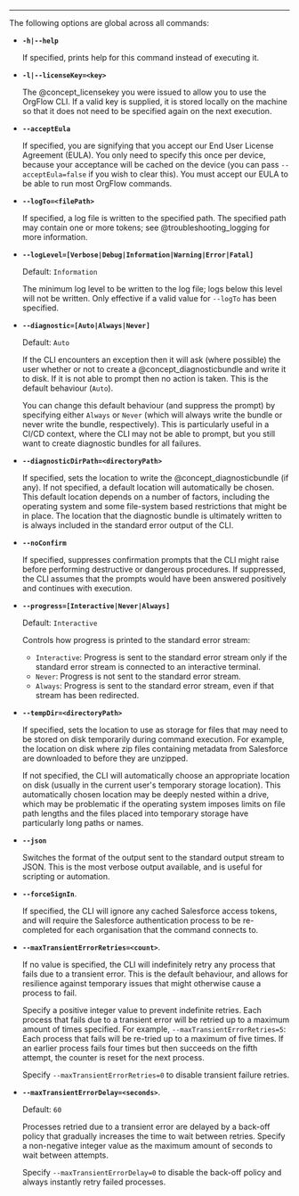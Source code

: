 ***

The following options are global across all commands:

- **`-h|--help`**

  If specified, prints help for this command instead of executing it.

- **`-l|--licenseKey=<key>`**

  The @concept_licensekey you were issued to allow you to use the OrgFlow CLI. If a valid key is supplied, it is stored locally on the machine so that it does not need to be specified again on the next execution.

- **`--acceptEula`**

  If specified, you are signifying that you accept our End User License Agreement (EULA). You only need to specify this once per device, because your acceptance will be cached on the device (you can pass `--acceptEula=false` if you wish to clear this). You must accept our EULA to be able to run most OrgFlow commands.

- **`--logTo=<filePath>`**

  If specified, a log file is written to the specified path. The specified path may contain one or more tokens; see @troubleshooting_logging for more information.

- **`--logLevel=[Verbose|Debug|Information|Warning|Error|Fatal]`**

  Default: `Information`

  The minimum log level to be written to the log file; logs below this level will not be written. Only effective if a valid value for `--logTo` has been specified.

- **`--diagnostic=[Auto|Always|Never]`**

  Default: `Auto`

  If the CLI encounters an exception then it will ask (where possible) the user whether or not to create a @concept_diagnosticbundle and write it to disk. If it is not able to prompt then no action is taken. This is the default behaviour (`Auto`).

  You can change this default behaviour (and suppress the prompt) by specifying either `Always` or `Never` (which will always write the bundle or never write the bundle, respectively). This is particularly useful in a CI/CD context, where the CLI may not be able to prompt, but you still want to create diagnostic bundles for all failures.

- **`--diagnosticDirPath=<directoryPath>`**

  If specified, sets the location to write the @concept_diagnosticbundle (if any). If not specified, a default location will automatically be chosen. This default location depends on a number of factors, including the operating system and some file-system based restrictions that might be in place. The location that the diagnostic bundle is ultimately written to is always included in the standard error output of the CLI.

- **`--noConfirm`**

  If specified, suppresses confirmation prompts that the CLI might raise before performing destructive or dangerous procedures. If suppressed, the CLI assumes that the prompts would have been answered positively and continues with execution.

- **`--progress=[Interactive|Never|Always]`**

  Default: `Interactive`

  Controls how progress is printed to the standard error stream:
  - `Interactive`: Progress is sent to the standard error stream only if the standard error stream is connected to an interactive terminal.
  - `Never`: Progress is not sent to the standard error stream.
  - `Always`: Progress is sent to the standard error stream, even if that stream has been redirected.

- **`--tempDir=<directoryPath>`**

  If specified, sets the location to use as storage for files that may need to be stored on disk temporarily during command execution. For example, the location on disk where zip files containing metadata from Salesforce are downloaded to before they are unzipped.

  If not specified, the CLI will automatically choose an appropriate location on disk (usually in the current user's temporary storage location). This automatically chosen location may be deeply nested within a drive, which may be problematic if the operating system imposes limits on file path lengths and the files placed into temporary storage have particularly long paths or names.

- **`--json`**

  Switches the format of the output sent to the standard output stream to JSON. This is the most verbose output available, and is useful for scripting or automation.

- **`--forceSignIn`**.

  If specified, the CLI will ignore any cached Salesforce access tokens, and will require the Salesforce authentication process to be re-completed for each organisation that the command connects to.

- **`--maxTransientErrorRetries=<count>`**.

  If no value is specified, the CLI will indefinitely retry any process that fails due to a transient error. This is the default behaviour, and allows for resilience against temporary issues that might otherwise cause a process to fail.

  Specify a positive integer value to prevent indefinite retries. Each process that fails due to a transient error will be retried up to a maximum amount of times specified. For example, `--maxTransientErrorRetries=5`: Each process that fails will be re-tried up to a maximum of five times. If an earlier process fails four times but then succeeds on the fifth attempt, the counter is reset for the next process.

  Specify `--maxTransientErrorRetries=0` to disable transient failure retries.

- **`--maxTransientErrorDelay=<seconds>`**.

  Default: `60`

  Processes retried due to a transient error are delayed by a back-off policy that gradually increases the time to wait between retries. Specify a non-negative integer value as the maximum amount of seconds to wait between attempts.

  Specify `--maxTransientErrorDelay=0` to disable the back-off policy and always instantly retry failed processes.
